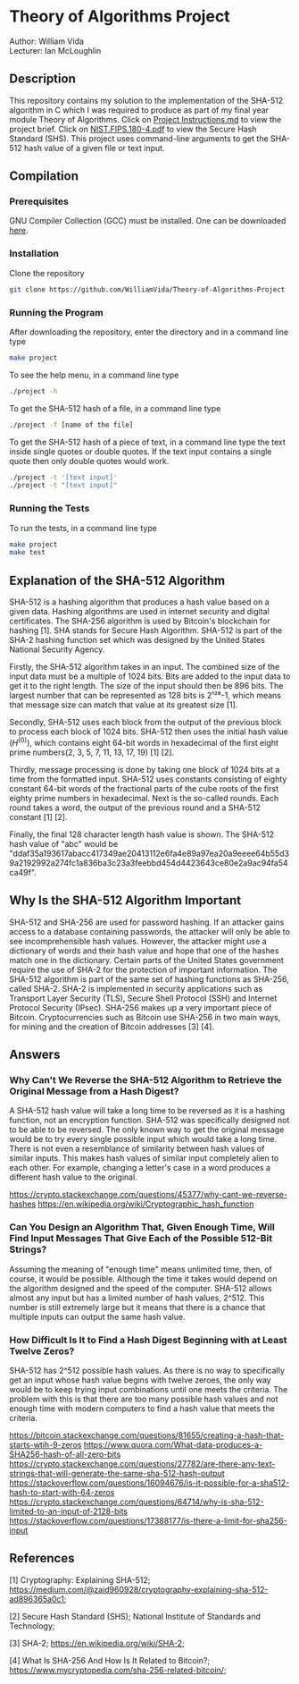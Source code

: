 # Theory of Algorithms Project
Author: William Vida <br>
Lecturer: Ian McLoughlin

## Description
This repository contains my solution to the implementation of the SHA-512 algorithm in C which I was required to produce as part of my final year module Theory of Algorithms. Click on [Project Instructions.md](Project%20Instructions.md) to view the project brief. Click on [NIST.FIPS.180-4.pdf](NIST.FIPS.180-4.pdf) to view the Secure Hash Standard (SHS). This project uses command-line arguments to get the SHA-512 hash value of a given file or text input.

## Compilation
### Prerequisites
GNU Compiler Collection (GCC) must be installed. One can be downloaded [here](https://gcc.gnu.org/).

### Installation
Clone the repository
```sh
git clone https://github.com/WilliamVida/Theory-of-Algorithms-Project
```

### Running the Program
After downloading the repository, enter the directory and in a command line type
```sh
make project
```
To see the help menu, in a command line type
```sh
./project -h
```
To get the SHA-512 hash of a file, in a command line type
```sh
./project -f [name of the file]
```
To get the SHA-512 hash of a piece of text,  in a command line type the text inside single quotes or double quotes. If the text input contains a single quote then only double quotes would work.
```sh
./project -t '[text input]'
./project -t "[text input]"
```

### Running the Tests
To run the tests, in a command line type
```sh
make project
make test
```

## Explanation of the SHA-512 Algorithm
SHA-512 is a hashing algorithm that produces a hash value based on a given data. Hashing algorithms are used in internet security and digital certificates. The SHA-256 algorithm is used by Bitcoin's blockchain for hashing [1]. SHA stands for Secure Hash Algorithm. SHA-512 is part of the SHA-2 hashing function set which was designed by the United States National Security Agency.

Firstly, the SHA-512 algorithm takes in an input. The combined size of the input data must be a multiple of 1024 bits. Bits are added to the input data to get it to the right length. The size of the input should then be 896 bits. The largest number that can be represented as 128 bits is 2¹²⁸-1, which means that message size can match that value at its greatest size [1].

Secondly, SHA-512 uses each block from the output of the previous block to process each block of 1024 bits. SHA-512 then uses the initial hash value $(H^{(0)})$, which contains eight 64-bit words in hexadecimal of the first eight prime numbers(2, 3, 5, 7, 11, 13, 17, 19) [1] [2].

Thirdly, message processing is done by taking one block of 1024 bits at a time from the formatted input. SHA-512 uses constants consisting of eighty constant 64-bit words of the fractional parts of the cube roots of the first eighty prime numbers in hexadecimal. Next is the so-called rounds. Each round takes a word, the output of the previous round and a SHA-512 constant [1] [2].

Finally, the final 128 character length hash value is shown. The SHA-512 hash value of "abc" would be "ddaf35a193617abacc417349ae20413112e6fa4e89a97ea20a9eeee64b55d39a2192992a274fc1a836ba3c23a3feebbd454d4423643ce80e2a9ac94fa54ca49f".

## Why Is the SHA-512 Algorithm Important
SHA-512 and SHA-256 are used for password hashing. If an attacker gains access to a database containing passwords, the attacker will only be able to see incomprehensible hash values. However, the attacker might use a dictionary of words and their hash value and hope that one of the hashes match one in the dictionary. Certain parts of the United States government require the use of SHA-2 for the protection of important information. The SHA-512 algorithm is part of the same set of hashing functions as SHA-256, called SHA-2. SHA-2 is implemented in security applications such as Transport Layer Security (TLS), Secure Shell Protocol (SSH) and Internet Protocol Security (IPsec). SHA-256 makes up a very important piece of Bitcoin.  Cryptocurrencies such as Bitcoin use SHA-256 in two main ways, for mining and the creation of Bitcoin addresses [3] [4]. 

## Answers
### Why Can't We Reverse the SHA-512 Algorithm to Retrieve the Original Message from a Hash Digest?
A SHA-512 hash value will take a long time to be reversed as it is a hashing function, not an encryption function. SHA-512 was specifically designed not to be able to be reversed. The only known way to get the original message would be to try every single possible input which would take a long time. There is not even a resemblance of similarity between hash values of similar inputs. This makes hash values of similar input completely alien to each other. For example, changing a letter's case in a word produces a different hash value to the original.

https://crypto.stackexchange.com/questions/45377/why-cant-we-reverse-hashes
https://en.wikipedia.org/wiki/Cryptographic_hash_function

### Can You Design an Algorithm That, Given Enough Time, Will Find Input Messages That Give Each of the Possible 512-Bit Strings?
Assuming the meaning of "enough time" means unlimited time, then, of course, it would be possible. Although the time it takes would depend on the algorithm designed and the speed of the computer. SHA-512 allows almost any input but has a limited number of hash values, 2^512. This number is still extremely large but it means that there is a chance that multiple inputs can output the same hash value.

### How Difficult Is It to Find a Hash Digest Beginning with at Least Twelve Zeros?
SHA-512 has 2^512 possible hash values. As there is no way to specifically get an input whose hash value begins with twelve zeroes, the only way would be to keep trying input combinations until one meets the criteria. The problem with this is that there are too many possible hash values and not enough time with modern computers to find a hash value that meets the criteria. 

https://bitcoin.stackexchange.com/questions/81655/creating-a-hash-that-starts-wtih-9-zeros
https://www.quora.com/What-data-produces-a-SHA256-hash-of-all-zero-bits
https://crypto.stackexchange.com/questions/27782/are-there-any-text-strings-that-will-generate-the-same-sha-512-hash-output
https://stackoverflow.com/questions/16094676/is-it-possible-for-a-sha512-hash-to-start-with-64-zeros
https://crypto.stackexchange.com/questions/64714/why-is-sha-512-limited-to-an-input-of-2128-bits
https://stackoverflow.com/questions/17388177/is-there-a-limit-for-sha256-input

## References
[1] Cryptography: Explaining SHA-512; https://medium.com/@zaid960928/cryptography-explaining-sha-512-ad896365a0c1;

[2] Secure Hash Standard (SHS); National Institute of Standards and Technology;

[3] SHA-2; https://en.wikipedia.org/wiki/SHA-2;

[4] What Is SHA-256 And How Is It Related to Bitcoin?; https://www.mycryptopedia.com/sha-256-related-bitcoin/;
